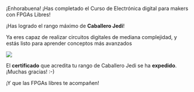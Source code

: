 

¡Enhorabuena! ¡Has completado el Curso de Electrónica digital para makers con FPGAs Libres!

¡Has logrado el rango máximo de **Caballero Jedi**!

Ya eres capaz de realizar circuitos digitales de mediana complejidad, y estás listo para aprender conceptos más avanzados

![](https://github.com/Obijuan/digital-electronics-with-open-FPGAs-tutorial/raw/master/rangos/png/22-Caballero-Jedi.png)

El **certificado** que acredita tu rango de Caballero Jedi se ha **expedido**. ¡Muchas gracias! :-)

¡Y que las FPGAs libres te acompañen!

